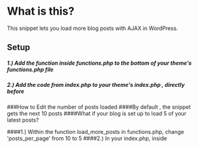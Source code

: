 # What is this?
This snippet lets you load more blog posts with AJAX in WordPress. 

## Setup
##### 1.) Add the function inside functions.php to the bottom of your theme's functions.php file
##### 2.) Add the code from index.php to your theme's index.php , directly before  <?php get_footer(); ?> 

###How to Edit the number of posts loaded
####By default , the snippet gets the next 10 posts
####What if your blog is set up to load 5 of your latest posts?

####1.) Within the function load_more_posts in functions.php, change 'posts_per_page' from 10 to 5
####2.) In your index.php, inside <script>  change offset from 10 to 5
